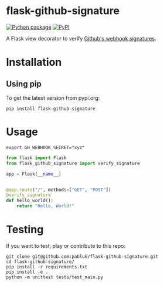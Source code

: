 # flask-github-signature

[![Python package](https://github.com/pabluk/flask-github-signature/workflows/Python%20package/badge.svg)](https://github.com/pabluk/flask-github-signature/actions?query=workflow%3A%22Python+package%22)
[![PyPI](https://img.shields.io/pypi/v/flask-github-signature)](https://pypi.org/project/flask-github-signature/)


A Flask view decorator to verify [Github's webhook signatures](https://docs.github.com/en/free-pro-team@latest/developers/webhooks-and-events/securing-your-webhooks).

# Installation

## Using pip

To get the latest version from pypi.org:

```console
pip install flask-github-signature
```

# Usage

```console
export GH_WEBHOOK_SECRET="xyz"
```

```python
from flask import Flask
from flask_github_signature import verify_signature 

app = Flask(__name__)


@app.route("/", methods=["GET", "POST"])
@verify_signature
def hello_world():
    return "Hello, World!"
```

# Testing

If you want to test, play or contribute to this repo:

```console
git clone git@github.com:pabluk/flask-github-signature.git
cd flask-github-signature/
pip install -r requirements.txt
pip install -e .
python -m unittest tests/test_main.py
```
